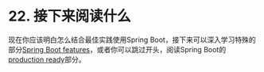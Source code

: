 # 22. 接下来阅读什么

现在你应该明白怎么结合最佳实践使用Spring Boot，接下来可以深入学习特殊的部分[Spring Boot features](http://docs.spring.io/spring-boot/docs/1.4.1.RELEASE/reference/htmlsingle/#boot-features)，或者你可以跳过开头，阅读Spring Boot的[production ready](http://docs.spring.io/spring-boot/docs/1.4.1.RELEASE/reference/htmlsingle/#production-ready)部分。

